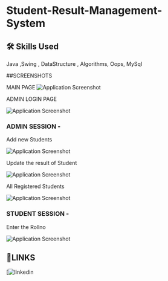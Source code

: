 # Student-Result-Management-System

## 🛠 Skills Used
Java ,Swing , DataStructure , Algorithms, Oops, MySql

##SCREENSHOTS

MAIN PAGE
![Application Screenshot ](https://github.com/Sachindhankhar80/Student-Result-Management-System/blob/main/Screenshot%20(281).png)

ADMIN LOGIN PAGE


![Application Screenshot ](https://github.com/Sachindhankhar80/Student-Result-Management-System/blob/main/Screenshot%20(284).png)

### ADMIN SESSION -

Add new Students


![Application Screenshot ](https://github.com/Sachindhankhar80/Student-Result-Management-System/blob/main/Screenshot%20(285).png)

Update the result of Student


![Application Screenshot ](https://github.com/Sachindhankhar80/Student-Result-Management-System/blob/main/Screenshot%20(286).png)

All Registered Students


![Application Screenshot ](https://github.com/Sachindhankhar80/Student-Result-Management-System/blob/main/Screenshot%20(287).png)


### STUDENT SESSION -

Enter the Rollno


![Application Screenshot ](https://github.com/Sachindhankhar80/Student-Result-Management-System/blob/main/Screenshot%20(282).png)

## 🔗LINKS
[![linkedin](https://www.linkedin.com/in/sachin-dhankhar-a6766b253/)

